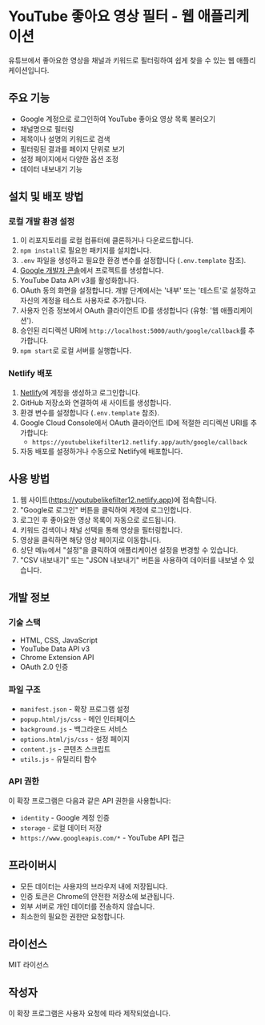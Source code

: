 # YouTube 좋아요 영상 필터 - 웹 애플리케이션

유튜브에서 좋아요한 영상을 채널과 키워드로 필터링하여 쉽게 찾을 수 있는 웹 애플리케이션입니다.

## 주요 기능

- Google 계정으로 로그인하여 YouTube 좋아요 영상 목록 불러오기
- 채널명으로 필터링
- 제목이나 설명의 키워드로 검색
- 필터링된 결과를 페이지 단위로 보기
- 설정 페이지에서 다양한 옵션 조정
- 데이터 내보내기 기능

## 설치 및 배포 방법

### 로컬 개발 환경 설정

1. 이 리포지토리를 로컬 컴퓨터에 클론하거나 다운로드합니다.
2. `npm install`로 필요한 패키지를 설치합니다.
3. `.env` 파일을 생성하고 필요한 환경 변수를 설정합니다 (`.env.template` 참조).
4. [Google 개발자 콘솔](https://console.developers.google.com/)에서 프로젝트를 생성합니다.
5. YouTube Data API v3를 활성화합니다.
6. OAuth 동의 화면을 설정합니다. 개발 단계에서는 '내부' 또는 '테스트'로 설정하고 자신의 계정을 테스트 사용자로 추가합니다.
7. 사용자 인증 정보에서 OAuth 클라이언트 ID를 생성합니다 (유형: '웹 애플리케이션').
8. 승인된 리디렉션 URI에 `http://localhost:5000/auth/google/callback`를 추가합니다.
9. `npm start`로 로컬 서버를 실행합니다.

### Netlify 배포

1. [Netlify](https://www.netlify.com/)에 계정을 생성하고 로그인합니다.
2. GitHub 저장소와 연결하여 새 사이트를 생성합니다.
3. 환경 변수를 설정합니다 (`.env.template` 참조).
4. Google Cloud Console에서 OAuth 클라이언트 ID에 적절한 리디렉션 URI를 추가합니다:
   - `https://youtubelikefilter12.netlify.app/auth/google/callback`
5. 자동 배포를 설정하거나 수동으로 Netlify에 배포합니다.

## 사용 방법

1. 웹 사이트(https://youtubelikefilter12.netlify.app)에 접속합니다.
2. "Google로 로그인" 버튼을 클릭하여 계정에 로그인합니다.
3. 로그인 후 좋아요한 영상 목록이 자동으로 로드됩니다.
4. 키워드 검색이나 채널 선택을 통해 영상을 필터링합니다.
5. 영상을 클릭하면 해당 영상 페이지로 이동합니다.
6. 상단 메뉴에서 "설정"을 클릭하여 애플리케이션 설정을 변경할 수 있습니다.
7. "CSV 내보내기" 또는 "JSON 내보내기" 버튼을 사용하여 데이터를 내보낼 수 있습니다.

## 개발 정보

### 기술 스택

- HTML, CSS, JavaScript
- YouTube Data API v3
- Chrome Extension API
- OAuth 2.0 인증

### 파일 구조

- `manifest.json` - 확장 프로그램 설정
- `popup.html/js/css` - 메인 인터페이스
- `background.js` - 백그라운드 서비스
- `options.html/js/css` - 설정 페이지
- `content.js` - 콘텐츠 스크립트
- `utils.js` - 유틸리티 함수

### API 권한

이 확장 프로그램은 다음과 같은 API 권한을 사용합니다:

- `identity` - Google 계정 인증
- `storage` - 로컬 데이터 저장
- `https://www.googleapis.com/*` - YouTube API 접근

## 프라이버시

- 모든 데이터는 사용자의 브라우저 내에 저장됩니다.
- 인증 토큰은 Chrome의 안전한 저장소에 보관됩니다.
- 외부 서버로 개인 데이터를 전송하지 않습니다.
- 최소한의 필요한 권한만 요청합니다.

## 라이선스

MIT 라이선스

## 작성자

이 확장 프로그램은 사용자 요청에 따라 제작되었습니다.